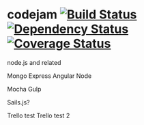codejam [![Build Status](https://travis-ci.org/sinkingshriek/codejam.svg?branch=master)](https://travis-ci.org/sinkingshriek/codejam) [![Dependency Status](https://gemnasium.com/sinkingshriek/codejam.svg)](https://gemnasium.com/sinkingshriek/codejam) [![Coverage Status](https://img.shields.io/coveralls/sinkingshriek/codejam.svg)](https://coveralls.io/r/sinkingshriek/codejam)
=======

node.js and related

Mongo
Express
Angular
Node

Mocha
Gulp

Sails.js?

Trello test
Trello test 2

